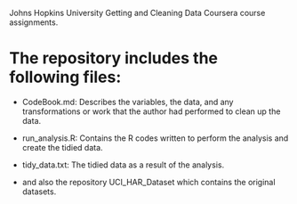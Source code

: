 Johns Hopkins University Getting and Cleaning Data Coursera course assignments.

The repository includes the following files:
============================================
- CodeBook.md: Describes the variables, the data, and any transformations or work that the author had performed to clean up the data.

- run_analysis.R: Contains the R codes written to perform the analysis and create the tidied data.

- tidy_data.txt: The tidied data as a result of the analysis.

- and also the repository UCI_HAR_Dataset which contains the original datasets.
